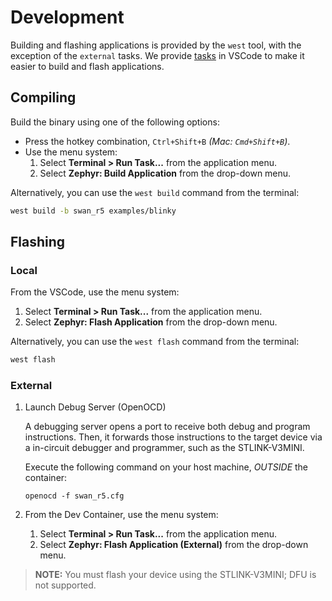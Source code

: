 # Development

Building and flashing applications is provided by the `west` tool, with the exception of the `external` tasks. We provide [tasks](../.vscode/tasks.json) in VSCode to make it easier to build and flash applications.

## Compiling

Build the binary using one of the following options:
   - Press the hotkey combination, `Ctrl+Shift+B` _(Mac: `Cmd+Shift+B`)_.
   - Use the menu system:
     1. Select **Terminal > Run Task...** from the application menu.
     2. Select **Zephyr: Build Application** from the drop-down menu.

Alternatively, you can use the `west build` command from the terminal:

```bash
west build -b swan_r5 examples/blinky
```

## Flashing

### Local

From the VSCode, use the menu system:

1. Select **Terminal > Run Task...** from the application menu.
1. Select **Zephyr: Flash Application** from the drop-down menu.

Alternatively, you can use the `west flash` command from the terminal:

```bash
west flash
```

### External

1. Launch Debug Server (OpenOCD)

   A debugging server opens a port to receive both debug and program
   instructions. Then, it forwards those instructions to the target
   device via a in-circuit debugger and programmer, such as the STLINK-V3MINI.

   Execute the following command on your host machine, _OUTSIDE_ the container:

   ```none
   openocd -f swan_r5.cfg
   ```

1. From the Dev Container, use the menu system:
   1. Select **Terminal > Run Task...** from the application menu.
   1. Select **Zephyr: Flash Application (External)** from the drop-down menu.

> **NOTE:** You must flash your device using the STLINK-V3MINI; DFU is not
> supported.